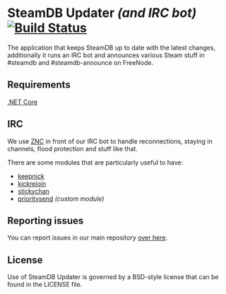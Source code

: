 # SteamDB Updater *(and IRC bot)* [![Build Status](https://travis-ci.org/SteamDatabase/SteamDatabaseBackend.svg)](https://travis-ci.org/SteamDatabase/SteamDatabaseBackend)

The application that keeps SteamDB up to date with the latest changes, additionally it runs an IRC bot and announces various Steam stuff in #steamdb and #steamdb-announce on FreeNode.

## Requirements
[.NET Core](https://dot.net)

## IRC

We use [ZNC](http://znc.in) in front of our IRC bot to handle reconnections, staying in channels, flood protection and stuff like that.

There are some modules that are particularly useful to have:

* [keepnick](http://wiki.znc.in/Keepnick)
* [kickrejoin](http://wiki.znc.in/Kickrejoin)
* [stickychan](http://wiki.znc.in/Stickychan)
* [prioritysend](https://github.com/xPaw/znc-prioritysend) *(custom module)*

## Reporting issues
You can report issues in our main repository [over here](https://github.com/SteamDatabase/SteamDatabase).

## License
Use of SteamDB Updater is governed by a BSD-style license that can be found in the LICENSE file.
